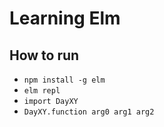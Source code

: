# Learning Elm

## How to run

- `npm install -g elm`
- `elm repl`
- `import DayXY`
- `DayXY.function arg0 arg1 arg2`
